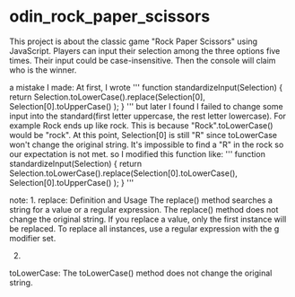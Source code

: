 # odin_rock_paper_scissors
This project is about the classic game "Rock Paper Scissors" using JavaScript. Players can input their selection among the three options five times. Their input could be case-insensitive. Then the console will claim who is the winner.


a mistake I made:
At first, I wrote 
'''
function standardizeInput(Selection)
{
    return Selection.toLowerCase().replace(Selection[0], Selection[0].toUpperCase() );
}
'''
but later I found I failed to change some input into the standard(first letter uppercase, the rest letter lowercase). For example Rock ends up like rock. This is because "Rock".toLowerCase() would be "rock". At this point, Selection[0] is still "R" since toLowerCase won't change the original string. It's impossible to find a "R" in the rock so our expectation is not met.
so I modified this function like:
'''
function standardizeInput(Selection)
{
    return Selection.toLowerCase().replace(Selection[0].toLowerCase(), Selection[0].toUpperCase() );
}
'''

note:
1.
replace:
Definition and Usage
The replace() method searches a string for a value or a regular expression.
The replace() method does not change the original string.
If you replace a value, only the first instance will be replaced. To replace all instances, use a regular expression with the g modifier set.

2.
toLowerCase:
The toLowerCase() method does not change the original string.

